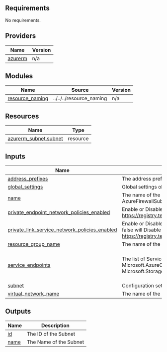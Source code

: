 <!-- BEGIN_TF_DOCS -->
## Requirements

No requirements.

## Providers

| Name | Version |
|------|---------|
| <a name="provider_azurerm"></a> [azurerm](#provider\_azurerm) | n/a |

## Modules

| Name | Source | Version |
|------|--------|---------|
| <a name="module_resource_naming"></a> [resource\_naming](#module\_resource\_naming) | ../../../resource_naming | n/a |

## Resources

| Name | Type |
|------|------|
| [azurerm_subnet.subnet](https://registry.terraform.io/providers/hashicorp/azurerm/latest/docs/resources/subnet) | resource |

## Inputs

| Name | Description | Type | Default | Required |
|------|-------------|------|---------|:--------:|
| <a name="input_address_prefixes"></a> [address\_prefixes](#input\_address\_prefixes) | The address prefixes to use for the subnet | `list(string)` | `[]` | no |
| <a name="input_global_settings"></a> [global\_settings](#input\_global\_settings) | Global settings object | `any` | n/a | yes |
| <a name="input_name"></a> [name](#input\_name) | The name of the subnet used by the name mask or set explicitly for Azure defined subnet names such as AzureBastionSubnet, AzureFirewallSubnet, GatewaySubnet and RouteServerSubnet | `string` | n/a | yes |
| <a name="input_private_endpoint_network_policies_enabled"></a> [private\_endpoint\_network\_policies\_enabled](#input\_private\_endpoint\_network\_policies\_enabled) | Enable or Disable network policies for the private link endpoint on the subnet. Default value is true. See Notes for more information: https://registry.terraform.io/providers/hashicorp/azurerm/latest/docs/resources/subnet#private_endpoint_network_policies_enabled | `bool` | `null` | no |
| <a name="input_private_link_service_network_policies_enabled"></a> [private\_link\_service\_network\_policies\_enabled](#input\_private\_link\_service\_network\_policies\_enabled) | Enable or Disable network policies for the private endpoint on the subnet. Setting this to true will Enable the policy and setting this to false will Disable the policy. Defaults to true. See Notes for more information: https://registry.terraform.io/providers/hashicorp/azurerm/latest/docs/resources/subnet#private_link_service_network_policies_enabled | `bool` | `null` | no |
| <a name="input_resource_group_name"></a> [resource\_group\_name](#input\_resource\_group\_name) | The name of the resource group in which the resource is created | `string` | n/a | yes |
| <a name="input_service_endpoints"></a> [service\_endpoints](#input\_service\_endpoints) | The list of Service endpoints to associate with the subnet. Possible values include: Microsoft.AzureActiveDirectory, Microsoft.AzureCosmosDB, Microsoft.ContainerRegistry, Microsoft.EventHub, Microsoft.KeyVault, Microsoft.ServiceBus, Microsoft.Sql, Microsoft.Storage and Microsoft.Web | `list(string)` | <pre>[<br>  "Microsoft.KeyVault",<br>  "Microsoft.Storage"<br>]</pre> | no |
| <a name="input_subnet"></a> [subnet](#input\_subnet) | Configuration settings object for the Subnet resource | `any` | n/a | yes |
| <a name="input_virtual_network_name"></a> [virtual\_network\_name](#input\_virtual\_network\_name) | The name of the virtual network to which to attach the subnet | `string` | n/a | yes |

## Outputs

| Name | Description |
|------|-------------|
| <a name="output_id"></a> [id](#output\_id) | The ID of the Subnet |
| <a name="output_name"></a> [name](#output\_name) | The Name of the Subnet |
<!-- END_TF_DOCS -->